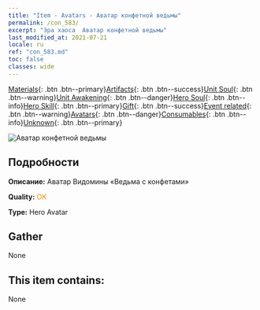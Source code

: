 ```yaml
---
title: "Item - Avatars - Аватар конфетной ведьмы"
permalink: /con_583/
excerpt: "Эра хаоса  Аватар конфетной ведьмы"
last_modified_at: 2021-07-21
locale: ru
ref: "con_583.md"
toc: false
classes: wide
---
```

 [Materials](/ItemsRU/){: .btn .btn--primary}[Artifacts](/ItemsRU/Artifacts/){: .btn .btn--success}[Unit Soul](/ItemsRU/UnitSoul/){: .btn .btn--warning}[Unit Awakening](/ItemsRU/UnitAwakening/){: .btn .btn--danger}[Hero Soul](/ItemsRU/HeroSoul/){: .btn .btn--info}[Hero Skill](/ItemsRU/HeroSkill/){: .btn .btn--primary}[Gift](/ItemsRU/Gift/){: .btn .btn--success}[Event related](/ItemsRU/Events/){: .btn .btn--warning}[Avatars](/ItemsRU/Avatars/){: .btn .btn--danger}[Consumables](/ItemsRU/Consumables/){: .btn .btn--info}[Unknown](/ItemsRU/Unknown/){: .btn .btn--primary}

 ![Аватар конфетной ведьмы](/images/h/h_Vidomina5.jpg)

## Подробности
 **Описание:** Аватар Видомины «Ведьма с конфетами»

 **Quality:** <span style="color: #FF8C00">OK</span>

 **Type:** Hero Avatar

## Gather

  None

## This item contains:

  None

